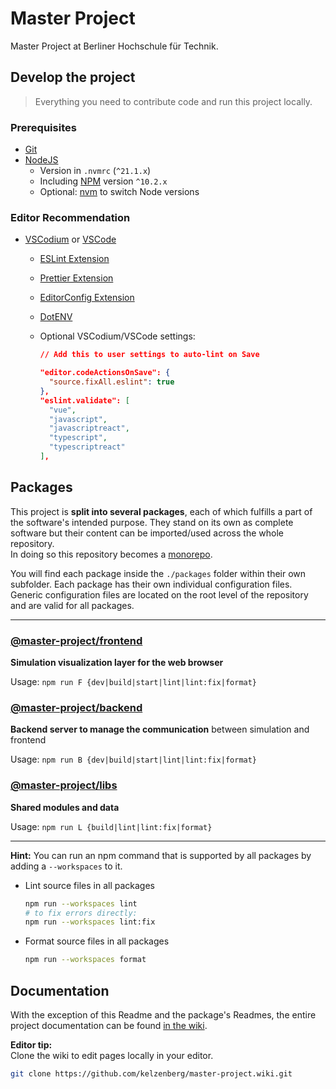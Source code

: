 # Master Project

Master Project at Berliner Hochschule für Technik.

## Develop the project

> Everything you need to contribute code and run this project locally.

### Prerequisites

- [Git](https://git-scm.com/)
- [NodeJS](https://nodejs.org/en)
  - Version in `.nvmrc` (`^21.1.x`)
  - Including [NPM](https://www.npmjs.com/package/npm) version `^10.2.x`
  - Optional: [nvm](https://github.com/nvm-sh/nvm) to switch Node versions

### Editor Recommendation

- [VSCodium](https://vscodium.com/) or [VSCode](https://code.visualstudio.com/)

  - [ESLint Extension](https://open-vsx.org/vscode/item?itemName=dbaeumer.vscode-eslint/)
  - [Prettier Extension](https://open-vsx.org/vscode/item?itemName=esbenp.prettier-vscode)
  - [EditorConfig Extension](https://open-vsx.org/vscode/item?itemName=EditorConfig.EditorConfig)
  - [DotENV](https://open-vsx.org/vscode/item?itemName=mikestead.dotenv)
  - Optional VSCodium/VSCode settings:

    ```json
    // Add this to user settings to auto-lint on Save

    "editor.codeActionsOnSave": {
      "source.fixAll.eslint": true
    },
    "eslint.validate": [
      "vue",
      "javascript",
      "javascriptreact",
      "typescript",
      "typescriptreact"
    ],
    ```

## Packages

This project is **split into several packages**, each of which fulfills a part of the software's intended purpose. They stand on its own as complete software but their content can be imported/used across the whole repository.  
In doing so this repository becomes a [monorepo](https://monorepo.tools).

You will find each package inside the `./packages` folder within their own subfolder. Each package has their own individual configuration files. Generic configuration files are located on the root level of the repository and are valid for all packages.

---

### [@master-project/frontend](https://github.com/kelzenberg/master-project/tree/main/packages/frontend)

**Simulation visualization layer for the web browser**

Usage: `npm run F {dev|build|start|lint|lint:fix|format}`

### [@master-project/backend](https://github.com/kelzenberg/master-project/tree/main/packages/backend)

**Backend server to manage the communication** between simulation and frontend

Usage: `npm run B {dev|build|start|lint|lint:fix|format}`

### [@master-project/libs](https://github.com/kelzenberg/master-project/tree/main/packages/libs)

**Shared modules and data**

Usage: `npm run L {build|lint|lint:fix|format}`

---

**Hint:** You can run an npm command that is supported by all packages by adding a `--workspaces` to it.

- Lint source files in all packages

  ```sh
  npm run --workspaces lint
  # to fix errors directly:
  npm run --workspaces lint:fix
  ```

- Format source files in all packages
  ```sh
  npm run --workspaces format
  ```

## Documentation

With the exception of this Readme and the package's Readmes, the entire project documentation can be found [in the wiki](https://github.com/kelzenberg/master-project/wiki).

**Editor tip:**  
Clone the wiki to edit pages locally in your editor.

```sh
git clone https://github.com/kelzenberg/master-project.wiki.git
```

